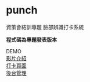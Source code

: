 # punch

資策會結訓專題
臉部辨識打卡系統

**程式碼為專題發表版本**

DEMO
<br>
<a href="https://www.youtube.com/watch?v=pS5cymjQwRk">影片介紹</a>
<br>
<a href="http://punch.azurewebsites.net/punch.html">打卡頁面</a>
<br>
<a href="https://punch.azurewebsites.net/">後台管理</a>
